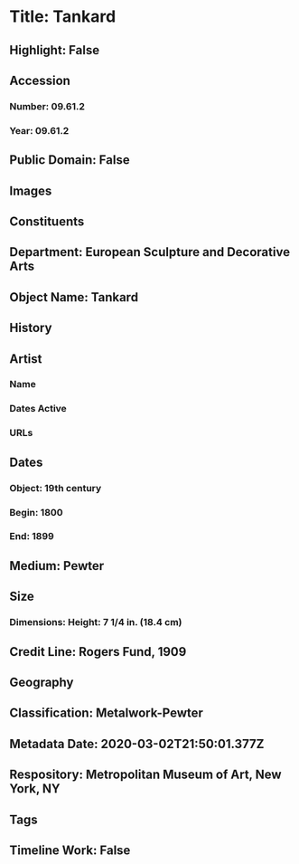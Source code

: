 # Title: Tankard
## Highlight: False
## Accession
### Number: 09.61.2
### Year: 09.61.2
## Public Domain: False
## Images
## Constituents
## Department: European Sculpture and Decorative Arts
## Object Name: Tankard
## History
## Artist
### Name
### Dates Active
### URLs
## Dates
### Object: 19th century
### Begin: 1800
### End: 1899
## Medium: Pewter
## Size
### Dimensions: Height: 7 1/4 in. (18.4 cm)
## Credit Line: Rogers Fund, 1909
## Geography
## Classification: Metalwork-Pewter
## Metadata Date: 2020-03-02T21:50:01.377Z
## Respository: Metropolitan Museum of Art, New York, NY
## Tags
## Timeline Work: False